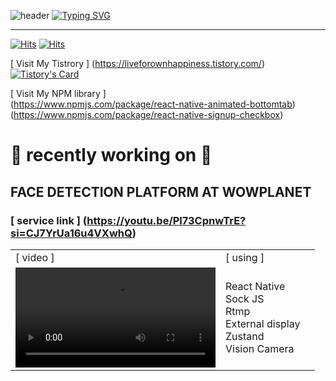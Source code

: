 ![header](https://capsule-render.vercel.app/api?type=waving&color=6994CDEE&text=&animation=twinkling&height=80)
[![Typing SVG](https://readme-typing-svg.demolab.com?font=Alkatra&weight=500&size=45&duration=3500&pause=3&color=6994CDEE&center=false&vCenter=false&multiline=true&repeat=true&width=1000&height=100&lines=Welcome+to+liveforownhappiness's+GitHub!👋)](https://git.io/typing-svg)

---

[![Hits](https://hits.seeyoufarm.com/api/count/incr/badge.svg?url=https%3A%2F%2Fliveforownhappiness.tistory.com&count_bg=%23FE5849&title_bg=%23555555&icon=&icon_color=%23E7E7E7&title=Tistory&edge_flat=false)](https://hits.seeyoufarm.com)
[![Hits](https://hits.seeyoufarm.com/api/count/incr/badge.svg?url=https%3A%2F%2Fgithub.com%2Fliveforownhappiness&count_bg=%2379C83D&title_bg=%23555555&icon=&icon_color=%23E7E7E7&title=GitHub&edge_flat=false)](https://hits.seeyoufarm.com)

[ Visit My Tistrory ] (https://liveforownhappiness.tistory.com/)  
[![Tistory's Card](https://github-readme-tistory-card.vercel.app/api?name=liveforownhappiness&theme=default)](https://easyhomputer.tistory.com)

[ Visit My NPM library ]  
(https://www.npmjs.com/package/react-native-animated-bottomtab)  
(https://www.npmjs.com/package/react-native-signup-checkbox)


# 🔨 recently working on 🔨

## FACE DETECTION PLATFORM AT WOWPLANET
### [ service link ]  (https://youtu.be/Pl73CpnwTrE?si=CJ7YrUa16u4VXwhQ) 


<!-- ### [ video ]
https://github.com/liveforownhappiness/liveforownhappiness/assets/61953281/6952993e-2487-428e-9119-b7dc7af89c65

### [ using ]
 React Native<br>Sock JS<br>Rtmp<br>External display<br>Zustand<br>Vision Camera  -->

 |                                                     |                                                     |                                                                           |
| --------------------------------------------------- | --------------------------------------------------- | ------------------------------------------------------------------------- |
|  [ video ]| [ using ]
| <video src="https://github.com/liveforownhappiness/liveforownhappiness/assets/61953281/6952993e-2487-428e-9119-b7dc7af89c65" width="320"></video> |    React Native<br>Sock JS<br>Rtmp<br>External display<br>Zustand<br>Vision Camera  |

 
<!--
## SNS and Voting PLATFORM AT ANYCAT (For 34th World Miss University)

|                                                     |                                                     |                                                                           |
| --------------------------------------------------- | --------------------------------------------------- | ------------------------------------------------------------------------- |
| <img src="sample/AnyStory00.png" width="320"></img> | <img src="sample/AnyStory01.png" width="320"></img> | React Native<br> Redux<br>AsyncStorage<br>Socekt io<br>Restful Api <br>S3 |
-->
<!-- ## SNS PLATFORM AT ANYCHAT

|                                               |                                                                                       |
| --------------------------------------------- | ------------------------------------------------------------------------------------- |
| <img src="sample/rtmp.gif" width="320"></img> | React Native<br> Socket IO <br>Restful Api<br>Redux<br>Redux toolkit<br>| -->
